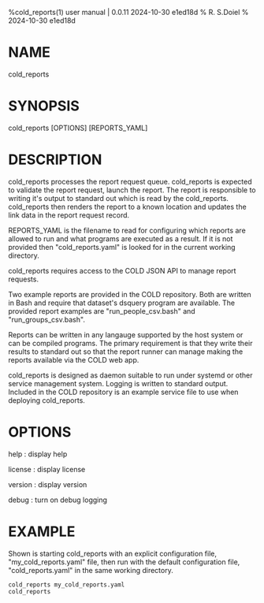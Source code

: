 %cold_reports(1) user manual | 0.0.11 2024-10-30 e1ed18d
% R. S.Doiel
% 2024-10-30 e1ed18d
    
# NAME
    
cold_reports
    
# SYNOPSIS
    
cold_reports [OPTIONS] [REPORTS_YAML]

# DESCRIPTION
    
cold_reports processes the report request queue. cold_reports is expected to validate
the report request, launch the report. The report is responsible to writing it's output
to standard out which is read by the cold_reports. cold_reports then renders the report
to a known location and updates the link data in the report request record.

REPORTS_YAML is the filename to read for configuring which reports are allowed to run and
what programs are executed as a result. If it is not provided then "cold_reports.yaml" is looked
for in the current working directory.

cold_reports requires access to the COLD JSON API to manage report requests.

Two example reports are provided in the COLD repository. Both are written in Bash and
require that dataset's dsquery program are available.  The provided report examples
are "run_people_csv.bash" and "run_groups_csv.bash".

Reports can be written in any langauge supported by the host system or can be 
compiled programs. The primary requirement is that they write their results to standard
out so that the report runner can manage making the reports available via the COLD web app.
    
cold_reports is designed as daemon suitable to run under systemd or other service management
system.  Logging is written to standard output. Included in the COLD repository is an example
service file to use when deploying cold_reports.

# OPTIONS

help
: display help

license
: display license

version
: display version

debug
: turn on debug logging


# EXAMPLE

Shown is starting cold_reports with an explicit configuration file, "my_cold_reports.yaml" file, then
run with the default configuration file, "cold_reports.yaml" in the same working directory.

~~~shell
cold_reports my_cold_reports.yaml
cold_reports
~~~


